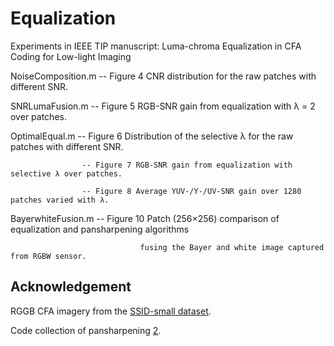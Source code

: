 Equalization
============
Experiments in IEEE TIP manuscript: Luma-chroma Equalization in CFA Coding for Low-light Imaging

NoiseComposition.m  -- Figure 4 CNR distribution for the raw patches with different SNR.

SNRLumaFusion.m     -- Figure 5 RGB-SNR gain from equalization with λ = 2 over patches.

OptimalEqual.m      -- Figure 6 Distribution of the selective λ for the raw patches with different SNR.

                    -- Figure 7 RGB-SNR gain from equalization with selective λ over patches.
                    
                    -- Figure 8 Average YUV-/Y-/UV-SNR gain over 1280 patches varied with λ.
                    
BayerwhiteFusion.m  -- Figure 10 Patch (256×256) comparison of equalization and pansharpening algorithms 

                                 fusing the Bayer and white image captured from RGBW sensor.


## Acknowledgement

RGGB CFA imagery from the [SSID-small dataset][1].

Code collection of pansharpening [2].

[1]: https://www.eecs.yorku.ca/~kamel/sidd/dataset.php

[2]: https://github.com/sjtrny/FuseBox/blob/master/README.md
